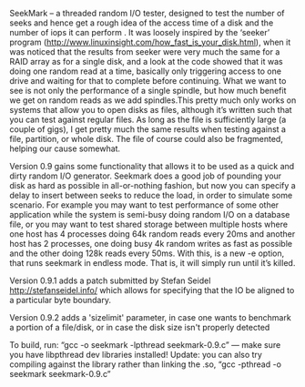 SeekMark – a threaded random I/O tester, designed to test the number of seeks and hence get a rough idea of the access time of a disk and the number of iops it can perform .  It was loosely inspired by the ‘seeker’ program (http://www.linuxinsight.com/how_fast_is_your_disk.html), when it was noticed that the results from seeker were very much the same for a RAID array as for a single disk, and a look at the code showed that it was doing one random read at a time, basically only triggering access to one drive and waiting for that to complete before continuing. What we want to see is not only the performance of a single spindle, but how much benefit we get on random reads as we add spindles.This pretty much only works on systems that allow you to open disks as files, although it’s written such that you can test against regular files. As long as the file is sufficiently large (a couple of gigs),  I get pretty much the same results when testing against a file, partition, or whole disk. The file of course could also be fragmented, helping our cause somewhat.

Version 0.9 gains some functionality that allows it to be used as a quick and dirty random I/O generator. Seekmark does a good job of pounding your disk as hard as possible in all-or-nothing fashion, but now you can specify a delay to insert between seeks to reduce the load, in order to simulate some scenario. For example you may want to test performance of some other application while the system is semi-busy doing random I/O on a database file, or you may want to test shared storage between multiple hosts where one host has 4 processes doing 64k random reads every 20ms and another host has 2 processes, one doing busy 4k random writes as fast as possible and the other doing 128k reads every 50ms. With this, is a new -e option, that runs seekmark in endless mode. That is, it will simply run until it’s killed.

Version 0.9.1 adds a patch submitted by Stefan Seidel http://stefanseidel.info/ which allows for specifying that the IO be aligned to a particular byte boundary.

Version 0.9.2 adds a 'sizelimit' parameter, in case one wants to benchmark a portion of a file/disk, or in case the disk size isn't properly detected

To build, run: “gcc -o seekmark -lpthread seekmark-0.9.c” — make sure you have libpthread dev libraries installed!  Update: you can also try compiling against the library rather than linking the .so, “gcc -pthread -o seekmark seekmark-0.9.c”
